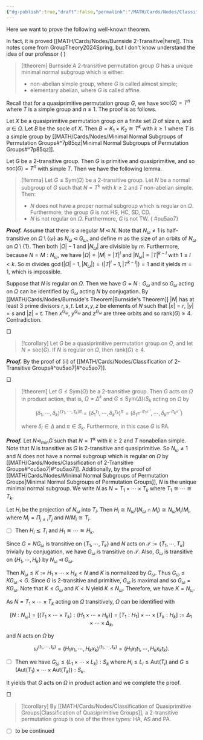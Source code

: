 ```yaml
---
{"dg-publish":true,"draft":false,"permalink":"/MATH/Cards/Nodes/Classification of 2-Transitive Groups/","dgPassFrontmatter":true}
---
```



Here we want to prove the following well-known theorem. 

In fact, it is proved [[MATH/Cards/Nodes/Burnside 2-Transitive\|here]]. This notes come from GroupTheory2024Spring, but I don't know understand the idea of our professor ( )

> [!theorem] Burnside
> A $2$-transitive permutation group $G$ has a unique minimal normal subgroup which is either:
> - non-abelian simple group, where $G$ is called almost simple;
> - elementary abelian, where $G$ is called affine.

Recall that for a quasiprimitive permutation group $G$, we have $\mathrm{soc}(G)=T^n$ where $T$ is a simple group and $n\geq 1$. The proof is as follows.


<div class="transclusion internal-embed is-loaded"><div class="markdown-embed">



Let $X$ be a quasiprimitive permutation group on a finite set $\Omega$ of size $n$, and $\alpha\in\Omega$. Let $B$ be the socle of $X$. Then $B=K_1\times K_2\cong T^k$ with $k\geq 1$ where $T$ is a simple group by [[MATH/Cards/Nodes/Minimal Normal Subgroups of Permutation Groups#^7p85qz\|Minimal Normal Subgroups of Permutation Groups#^7p85qz]]. 

</div></div>


Let $G$ be a $2$-transitive group. Then $G$ is primitive and quasiprimitive, and so $\mathrm{soc}(G)=T^n$ with simple $T$. Then we have the following lemma.

> [!lemma] 
> Let $G\leq\mathrm{Sym}(\Omega)$ be a $2$-transitive group. Let $N$ be a normal subgroup of $G$ such that $N=T^k$ with $k\geq 2$ and $T$ non-abelian simple. Then:
> - $N$ does not have a proper normal subgroup which is regular on $\Omega$. Furthermore, the group $G$ is not HS, HC, SD, CD.
> - $N$ is not regular on $\Omega$. Furthermore, $G$ is not TW.
{ #ou5ao7}


**_Proof._**
Assume that there is a regular $M\lhd N$. Note that $N_{\omega}\neq 1$ is half-transitive on $\Omega\setminus\{\omega\}$ as $N_\omega\lhd G_\omega$, and define $m$ as the size of an orbits of $N_\omega$ on $\Omega\setminus\{1\}$. Then both $|\Omega|-1$ and $|N_\omega|$ are divisible by $m$. Furthermore, because $N=M{:}N_\omega$, we have $|\Omega|=|M|=|T|^l$ and $|N_\omega|=|T|^{k-l}$ with $1\leq l<k$. So $m$ divides $\gcd(|\Omega|-1,|N_\omega|)=(|T|^l-1,|T^{k-l}|)=1$ and it yields $m=1$, which is impossible.

Suppose that $N$ is regular on $\Omega$. Then we have $G=N{:}G_{\omega}$ and so $G_\omega$ acting on $\Omega$ can be identified by $G_\omega$ acting $N$ by conjugation. By [[MATH/Cards/Nodes/Burnside's Theorem\|Burnside's Theorem]] $|N|$ has at least $3$ prime divisors $r,s,t$. Let $x,y,z$ be elements of $N$ such that $|x|=r$, $|y|=s$ and $|z|=t$. Then $x^{G_\omega}$, $y^{G_\omega}$ and $z^{G_\omega}$ are three orbits and so $\mathrm{rank}(G)\geq 4$. Contradiction.
<p align="left">□</p>

> [!corollary]
> Let $G$ be a quasiprimitive permutation group on $\Omega$, and let $N=\mathrm{soc}(G)$. If $N$ is regular on $\Omega$, then $\mathrm{rank}(G)\geq 4$.

**_Proof._**
By the proof of (ii) of [[MATH/Cards/Nodes/Classification of 2-Transitive Groups#^ou5ao7\|#^ou5ao7]].
<p align="left">□</p>

> [!theorem]
> Let $G\leq\mathrm{Sym}(\Omega)$ be a $2$-transitive group. Then $G$ acts on $\Omega$ in product action, that is, $\Omega=\Delta^k$ and $G\leq\mathrm{Sym}({\Delta})\wr S_k$ acting on $\Omega$ by 
> 
> $$(\delta_1,\cdots,\delta_k)^{(\tau_1,\cdots,\tau_k)\pi}=(\delta_1^{\tau_1},\cdots,\delta_k^{\tau_k})^\pi=(\delta_{1^{\pi^{-1}}}^{\tau_{1^{\pi^{-1}}}},\cdots,\delta_{k^{\pi^{-1}}}^{\tau_{k^{\pi^{-1}}}})$$
> 
> where $\delta_i\in\Delta$ and $\pi\in S_k$. Furthermore, in this case $G$ is PA.

**_Proof._**
Let $N\lhd_{\min}G$ such that $N=T^k$ with $k\geq 2$ and $T$ nonabelian simple. Note that $N$ is transitive as $G$ is $2$-transitive and quasiprimitive. So $N_\omega\neq 1$ and $N$ does not have a normal subgroup which is regular on $\Omega$ by [[MATH/Cards/Nodes/Classification of 2-Transitive Groups#^ou5ao7\|#^ou5ao7]]. Additionally, by the proof of [[MATH/Cards/Nodes/Minimal Normal Subgroups of Permutation Groups\|Minimal Normal Subgroups of Permutation Groups]], $N$ is the unique minimal normal subgroup. We write $N$ as $N=T_1\times\cdots\times T_k$ where $T_1\cong\cdots\cong T_k$. 

Let $H_i$ be the projection of $N_\omega$ into $T_i$. Then $H_i\cong N_\omega/(N_\omega\cap M_i)\cong N_\omega M_i/M_i$, where $M_i=\Pi_{j\neq i}T_j$ and $N/M_i\cong T_i$. 

- [ ] Then $H_i\lesssim T_i$ and $H_1\cong\cdots\cong H_k$.

Since $G=NG_\omega$ is transitive on $\{T_1,\cdots,T_k\}$ and $N$ acts on $\mathscr T:=\{T_1,\cdots,T_k\}$ trivially by conjugation, we have $G_\omega$ is transitive on $\mathscr T$. Also, $G_\omega$ is transitive on $\{H_1,\cdots,H_k\}$ by $N_\omega\lhd G_\omega$.

Then $N_\omega\leq K:=H_1\times\cdots\times H_k<N$ and $K$ is normalized by $G_\omega$. Thus $G_{\omega}\leq KG_\omega<G$. Since $G$ is $2$-transitive and primitive, $G_\omega$ is maximal and so $G_\omega=KG_\omega$. Note that $K\leq G_\omega$ and $K<N$ yield $K\leq N_\omega$. Therefore, we have $K=N_\omega$. 

As $N=T_1\times\cdots\times T_k$ acting on $\Omega$ transitively, $\Omega$ can be identified with

$$[N{:}N_\omega]=[(T_1\times\cdots\times T_k):(H_1\times\cdots\times H_k)]=[T_1:H_1]\times\cdots\times[T_k:H_k]:=\Delta_1\times\cdots\times\Delta_k,$$

and $N$ acts on $\Omega$ by 

$$\omega^{(t_1,\cdots,t_k)}=(H_1x_1,\cdots,H_kx_k)^{(t_1,\cdots,t_k)}=(H_1x_1t_1,\cdots,H_kx_kt_k).$$

- [ ] Then we have $G_\omega\leq(L_1\times\cdots\times L_k){:}S_k$ where $H_i\leq L_i\leq\mathrm{Aut}(T_i)$ and $G\leq(\mathrm{Aut}(T_1)\times\cdots\times\mathrm{Aut}(T_k)){:}S_k$.


It yields that $G$ acts on $\Omega$ in product action and we complete the proof.
<p align="left">□</p>

> [!corollary]
> By [[MATH/Cards/Nodes/Classification of Quasiprimitive Groups\|Classification of Quasiprimitive Groups]], a $2$-transitive permutation group is one of the three types: HA, AS and PA.

- [ ] to be continued

